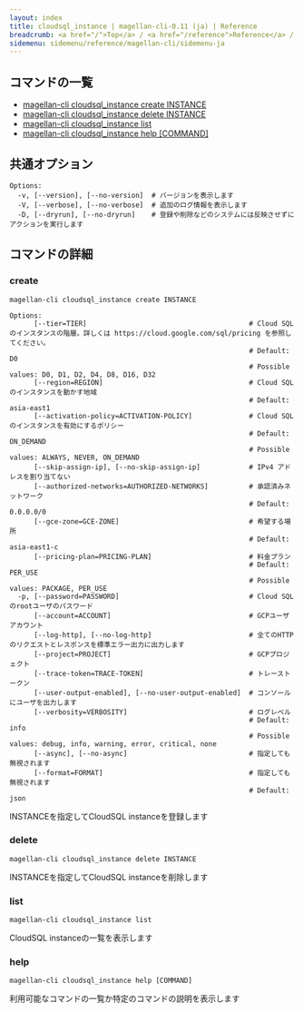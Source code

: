 ```yaml
---
layout: index
title: cloudsql_instance | magellan-cli-0.11 (ja) | Reference
breadcrumb: <a href="/">Top</a> / <a href="/reference">Reference</a> / <a href="/reference/magellan-cli/ja">magellan-cli-0.11</a> / cloudsql_instance <a href="/reference/en/cloudsql_instance.html">en</a> ja
sidemenu: sidemenu/reference/magellan-cli/sidemenu-ja
---
```


## コマンドの一覧

- [magellan-cli cloudsql_instance create INSTANCE](#create)
- [magellan-cli cloudsql_instance delete INSTANCE](#delete)
- [magellan-cli cloudsql_instance list](#list)
- [magellan-cli cloudsql_instance help [COMMAND]](#help)

## 共通オプション

```text
Options:
  -v, [--version], [--no-version]  # バージョンを表示します
  -V, [--verbose], [--no-verbose]  # 追加のログ情報を表示します
  -D, [--dryrun], [--no-dryrun]    # 登録や削除などのシステムには反映させずにアクションを実行します

```


## コマンドの詳細
### <a name="create"></a>create

```text
magellan-cli cloudsql_instance create INSTANCE
```

```text
Options:
      [--tier=TIER]                                        # Cloud SQLのインスタンスの階層。詳しくは https://cloud.google.com/sql/pricing を参照してください。
                                                           # Default: D0
                                                           # Possible values: D0, D1, D2, D4, D8, D16, D32
      [--region=REGION]                                    # Cloud SQLのインスタンスを動かす地域
                                                           # Default: asia-east1
      [--activation-policy=ACTIVATION-POLICY]              # Cloud SQLのインスタンスを有効にするポリシー
                                                           # Default: ON_DEMAND
                                                           # Possible values: ALWAYS, NEVER, ON_DEMAND
      [--skip-assign-ip], [--no-skip-assign-ip]            # IPv4 アドレスを割り当てない
      [--authorized-networks=AUTHORIZED-NETWORKS]          # 承認済みネットワーク
                                                           # Default: 0.0.0.0/0
      [--gce-zone=GCE-ZONE]                                # 希望する場所
                                                           # Default: asia-east1-c
      [--pricing-plan=PRICING-PLAN]                        # 料金プラン
                                                           # Default: PER_USE
                                                           # Possible values: PACKAGE, PER_USE
  -p, [--password=PASSWORD]                                # Cloud SQLのrootユーザのパスワード
      [--account=ACCOUNT]                                  # GCPユーザアカウント
      [--log-http], [--no-log-http]                        # 全てのHTTPのリクエストとレスポンスを標準エラー出力に出力します
      [--project=PROJECT]                                  # GCPプロジェクト
      [--trace-token=TRACE-TOKEN]                          # トレーストークン
      [--user-output-enabled], [--no-user-output-enabled]  # コンソールにユーザを出力します
      [--verbosity=VERBOSITY]                              # ログレベル
                                                           # Default: info
                                                           # Possible values: debug, info, warning, error, critical, none
      [--async], [--no-async]                              # 指定しても無視されます
      [--format=FORMAT]                                    # 指定しても無視されます
                                                           # Default: json

```

INSTANCEを指定してCloudSQL instanceを登録します

### <a name="delete"></a>delete

```text
magellan-cli cloudsql_instance delete INSTANCE
```

INSTANCEを指定してCloudSQL instanceを削除します

### <a name="list"></a>list

```text
magellan-cli cloudsql_instance list
```

CloudSQL instanceの一覧を表示します

### <a name="help"></a>help

```text
magellan-cli cloudsql_instance help [COMMAND]
```

利用可能なコマンドの一覧か特定のコマンドの説明を表示します

